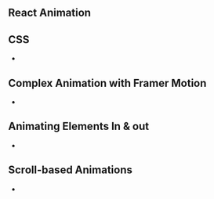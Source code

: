 React Animation
---

## CSS
-

## Complex Animation with Framer Motion
-

## Animating Elements In & out
-

## Scroll-based Animations
-